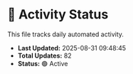 # 🤖 Activity Status

This file tracks daily automated activity.

- **Last Updated:** 2025-08-31 09:48:45
- **Total Updates:** 82
- **Status:** 🟢 Active
